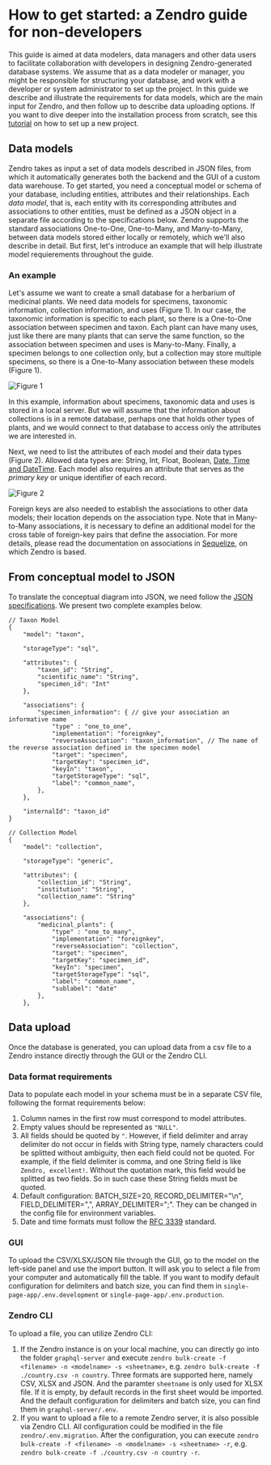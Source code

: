 # How to get started: a Zendro guide for non-developers

This guide is aimed at data modelers, data managers and other data users to facilitate collaboration with developers in designing Zendro-generated database systems. We assume that as a data modeler or manager, you might be responsible for structuring your database, and work with a developer or system administrator to set up the project. In this guide we describe and illustrate the requirements for data models, which are the main input for Zendro, and then follow up to describe data uploading options. If you want to dive deeper into the installation process from scratch, see this [tutorial](./setup_root.md) on how to set up a new project.

## Data models

Zendro takes as input a set of data models described in JSON files, from which it automatically generates both the backend and the GUI of a custom data warehouse. To get started, you need a conceptual model or schema of your database, including entities, attributes and their relationships. Each *data model*, that is, each entity with its corresponding attributes and associations to other entities, must be defined as a JSON object in a separate file according to the specifications below. Zendro supports the standard associations One-to-One, One-to-Many, and Many-to-Many, between data models stored either locally or remotely, which we'll also describe in detail. But first, let's introduce an example that will help illustrate model requierements throughout the guide.

### An example

Let's assume we want to create a small database for a herbarium of medicinal plants. We need data models for specimens, taxonomic information, collection information, and uses (Figure 1). In our case, the taxonomic information is specific to each plant, so there is a One-to-One association between specimen and taxon. Each plant can have many uses, just like there are many plants that can serve the same function, so the association between specimen and uses is Many-to-Many. Finally, a specimen belongs to one collection only, but a collection may store multiple specimens, so there is a One-to-Many association between these models (Figure 1).

![Figure 1](figures/figure1.png)

In this example, information about specimens, taxonomic data and uses is stored in a local server. But we will assume that the information about collections is in a remote database, perhaps one that holds other types of plants, and we would connect to that database to access only the attributes we are interested in.

Next, we need to list the attributes of each model and their data types (Figure 2). Allowed data types are: String, Int, Float, Boolean, [Date, Time and DateTime](https://github.com/excitement-engineer/graphql-iso-date/blob/HEAD/rfc3339.txt). Each model also requires an attribute that serves as the *primary key* or unique identifier of each record.

![Figure 2](figures/figure2.png)

Foreign keys are also needed to establish the associations to other data models; their location depends on the association type. Note that in Many-to-Many associations, it is necessary to define an additional model for the cross table of foreign-key pairs that define the association. For more details, please read the documentation on associations in [Sequelize](https://sequelize.org/master/manual/assocs.html), on which Zendro is based.

## From conceptual model to JSON

To translate the conceptual diagram into JSON, we need follow the [JSON specifications](./setup_data_scheme.md#json-specs). We present two complete examples below.

```
// Taxon Model
{
    "model": "taxon",

    "storageType": "sql",

    "attributes": {
        "taxon_id": "String",
        "scientific_name": "String",
        "specimen_id": "Int"
    },

    "associations": {
        "specimen_information": { // give your association an informative name
            "type" : "one_to_one",
            "implementation": "foreignkey",
            "reverseAssociation": "taxon_information", // The name of the reverse association defined in the specimen model
            "target": "specimen",
            "targetKey": "specimen_id",
            "keyIn": "taxon",
            "targetStorageType": "sql",
            "label": "common_name",
        },
    },

    "internalId": "taxon_id"
}
```

```
// Collection Model
{
    "model": "collection",

    "storageType": "generic",

    "attributes": {
        "collection_id": "String",
        "institution": "String",
        "collection_name": "String"
    },

    "associations": {
        "medicinal_plants": {
            "type" : "one_to_many",
            "implementation": "foreignkey",
            "reverseAssociation": "collection",
            "target": "specimen",
            "targetKey": "specimen_id",
            "keyIn": "specimen",
            "targetStorageType": "sql",
            "label": "common_name",
            "sublabel": "date"
        },
    },
```


## Data upload

Once the database is generated, you can upload data from a csv file to a Zendro instance directly through the GUI or the Zendro CLI.

### Data format requirements

Data to populate each model in your schema must be in a separate CSV file, following the format requirements below:

1. Column names in the first row must correspond to model attributes.
2. Empty values should be represented as `"NULL"`.
3. All fields should be quoted by `"`. However, if field delimiter and array delimiter do not occur in fields with String type, namely characters could be splitted without ambiguity, then each field could not be quoted. For example, if the field delimiter is comma, and one String field is like `Zendro, excellent!`. Without the quotation mark, this field would be splitted as two fields. So in such case these String fields must be quoted.
4. Default configuration: BATCH_SIZE=20, RECORD_DELIMITER="\n", FIELD_DELIMITER=",", ARRAY_DELIMITER=";". They can be changed in the config file for environment variables.
5. Date and time formats must follow the [RFC 3339](https://tools.ietf.org/html/rfc3339) standard.

### GUI

To upload the CSV/XLSX/JSON file through the GUI, go to the model on the left-side panel and use the import button. It will ask you to select a file from your computer and automatically fill the table. If you want to modify default configuration for delimiters and batch size, you can find them in `single-page-app/.env.development` or `single-page-app/.env.production`.

### Zendro CLI

To upload a file, you can utilize Zendro CLI:

1. If the Zendro instance is on your local machine, you can directly go into the folder `graphql-server` and execute
`zendro bulk-create -f <filename> -n <modelname> -s <sheetname>`, e.g. `zendro bulk-create -f ./country.csv -n country`. Three formats are supported here, namely CSV, XLSX and JSON. And the paramter `sheetname` is only used for XLSX file. If it is empty, by default records in the first sheet would be imported. And the default configuration for delimiters and batch size, you can find them in `graphql-server/.env`.
2. If you want to upload a file to a remote Zendro server, it is also possible via Zendro CLI. All configuration could be modified in the file `zendro/.env.migration`. After the configuration, you can execute `zendro bulk-create -f <filename> -n <modelname> -s <sheetname> -r`, e.g. `zendro bulk-create -f ./country.csv -n country -r`.
